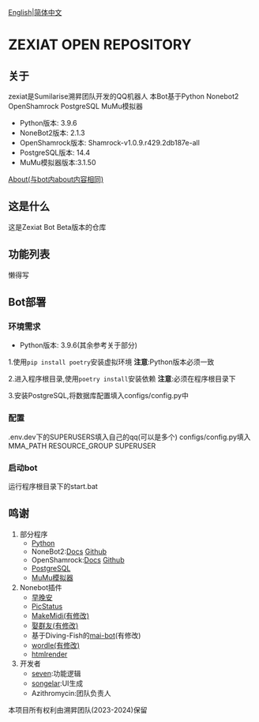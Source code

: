 [English](README.md)|[简体中文](README_zh.md)

# ZEXIAT OPEN REPOSITORY
## 关于
zexiat是Sumilarise溯昇团队开发的QQ机器人
本Bot基于Python Nonebot2 OpenShamrock PostgreSQL MuMu模拟器
+ Python版本: 3.9.6
+ NoneBot2版本: 2.1.3
+ OpenShamrock版本: Shamrock-v1.0.9.r429.2db187e-all
+ PostgreSQL版本: 14.4
+ MuMu模拟器版本:3.1.50

[About(与bot内about内容相同)](about.md)

## 这是什么
这是Zexiat Bot Beta版本的仓库


## 功能列表
懒得写


## Bot部署
### 环境需求
+ Python版本: 3.9.6(其余参考关于部分)

1.使用`pip install poetry`安装虚拟环境
**注意**:Python版本必须一致

2.进入程序根目录,使用`poetry install`安装依赖
**注意**:必须在程序根目录下

3.安装PostgreSQL,将数据库配置填入configs/config.py中

### 配置
.env.dev下的SUPERUSERS填入自己的qq(可以是多个)
configs/config.py填入
MMA_PATH
RESOURCE_GROUP
SUPERUSER

### 启动bot
运行程序根目录下的start.bat

## 鸣谢
1. 部分程序
   + [Python](https://www.python.org/)
   + NoneBot2:[Docs](https://nb2.baka.icu/) [Github](https://github.com/nonebot/nonebot2)
   + OpenShamrock:[Docs](https://yuyue-amatsuki.github.io/OpenShamrock/) [Github](https://github.com/whitechi73/OpenShamrock)
   + [PostgreSQL](https://www.postgresql.org/)
   + [MuMu模拟器](https://mumu.163.com/)
2. Nonebot插件
   + [早晚安](https://github.com/KafCoppelia/nonebot_plugin_morning)
   + [PicStatus](https://github.com/lgc-NB2Dev/nonebot-plugin-picstatus)
   + [MakeMidi(有修改)](https://github.com/RandomEnch/nonebot_plugin_makemidi)
   + [娶群友(有修改)](https://github.com/KarisAya/nonebot_plugin_groupmate_waifu)
   + 基于Diving-Fish的[mai-bot](https://github.com/Diving-Fish/mai-bot)(有修改)
   + [wordle(有修改)](https://github.com/noneplugin/nonebot-plugin-wordle)
   + [htmlrender](https://github.com/kexue-z/nonebot-plugin-htmlrender)
3. 开发者
   + [seven](https://github.com/SEVEN-6174):功能逻辑
   + [songelar](https://github.com/songelar):UI生成
   + Azithromycin:团队负责人

本项目所有权利由溯昇团队(2023-2024)保留